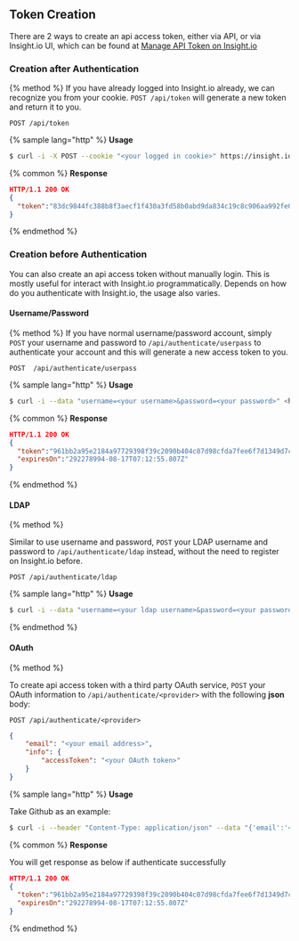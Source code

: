 ## Token Creation

There are 2 ways to create an api access token, either via API, or via Insight.io UI, which can be found at [Manage API Token on Insight.io](./TOKEN_MANAGEMENT_UI.md)


### Creation after Authentication

{% method %}
If you have already logged into Insight.io already, we can recognize you from your cookie. `POST /api/token` will
generate a new token and return it to you.


```
POST /api/token
```

{% sample lang="http" %}
**Usage**
```bash
$ curl -i -X POST --cookie "<your logged in cookie>" https://insight.io/api/token
```

{% common %}
**Response**
```json
HTTP/1.1 200 OK
{
  "token":"83dc9844fc388b8f3aecf1f430a3fd58b0abd9da834c19c8c906aa992fe0c279fa5da21b20665dff985ab55cd11dfb0dcc618ebc83736dfc642ee1b6fd01a001b1a3e83e4264ce9acc3318a4836d2c82e84cc82408369f298a13bd2f249b162a7bb3443947b9c41788d662c9306b36af4c3caa6dd523eec7df1685922ee55540"
}
```
{% endmethod %}

### Creation before Authentication

You can also create an api access token without manually login.
This is mostly useful for interact with Insight.io programmatically.
Depends on how do you authenticate with Insight.io, the usage also varies.

#### Username/Password

{% method %}
If you have normal username/password account, simply `POST` your username and password to `/api/authenticate/userpass`
to authenticate your account and this will generate a new access token to you.


```
POST  /api/authenticate/userpass
```

{% sample lang="http" %}
**Usage**

```bash
$ curl -i --data "username=<your username>&password=<your password>" <host>/api/authenticate/userpass
```

{% common %}
**Response**
```json
HTTP/1.1 200 OK
{
  "token":"961bb2a95e2184a97729398f39c2090b404c07d98cfda7fee6f7d1349d7c6b3577321b49ae920bb1cb4fb30862eb2d7583766a01df6680ffff0094cade160dfa04bce5e0d3fa7e2b43bd5371d1a0ab3b79bba592dbfc5f51dc75871ed4212d2549eac819a51beeaf588fb5e5d00d6241182264240f9c370e960f954a014889c0",
  "expiresOn":"292278994-08-17T07:12:55.807Z"
}
```
{% endmethod %}


#### LDAP

{% method %}

Similar to use username and password, `POST` your LDAP username and password to `/api/authenticate/ldap` instead, without
the need to register on Insight.io before.

```
POST /api/authenticate/ldap
```

{% sample lang="http" %}
**Usage**
```bash
$ curl -i --data "username=<your ldap username>&password=<your password>" <host>/api/authenticate/ldap
```
{% endmethod %}

#### OAuth

{% method %}

To create api access token with a third party OAuth service, `POST` your OAuth information to `/api/authenticate/<provider>` with the following **json** body:

```
POST /api/authenticate/<provider>
```

```json
{
	"email": "<your email address>",
	"info": {
		"accessToken": "<your OAuth token>"
	}
}
```

{% sample lang="http" %}
**Usage**

Take Github as an example:

```bash
$ curl -i --header "Content-Type: application/json" --data "{'email':'<your email>', 'info': { 'accessToken': '<your OAuth token>' }}" <host>/api/authenticate/github
```

{% common %}
**Response**

You will get response as below if authenticate successfully
```json
HTTP/1.1 200 OK
{
  "token":"961bb2a95e2184a97729398f39c2090b404c07d98cfda7fee6f7d1349d7c6b3577321b49ae920bb1cb4fb30862eb2d7583766a01df6680ffff0094cade160dfa04bce5e0d3fa7e2b43bd5371d1a0ab3b79bba592dbfc5f51dc75871ed4212d2549eac819a51beeaf588fb5e5d00d6241182264240f9c370e960f954a014889c0",
  "expiresOn":"292278994-08-17T07:12:55.807Z"
}
```
{% endmethod %}
